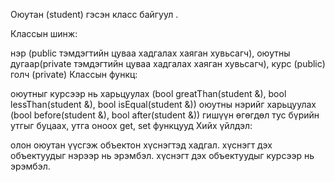 Оюутан (student) гэсэн класс байгуул .

Классын шинж: 

нэр (public тэмдэгтийн цуваа хадгалах хаяган хувьсагч),
оюутны дугаар(private тэмдэгтийн цуваа хадгалах хаяган хувьсагч),
курс (public)
голч (private) 
Классын функц:

оюутныг курсээр нь харьцуулах (bool greatThan(student &), bool lessThan(student &), bool isEqual(student &))
оюутны нэрийг харьцуулах (bool before(student &), bool after(student &))
гишүүн өгөгдөл тус бүрийн утгыг буцаах, утга оноох get, set функцууд
Хийх үйлдэл:

олон оюутан үүсгэж объектон хүснэгтэд хадгал.
хүснэгт дэх объектуудыг нэрээр нь эрэмбэл. 
хүснэгт дэх объектуудыг курсээр нь эрэмбэл. 
